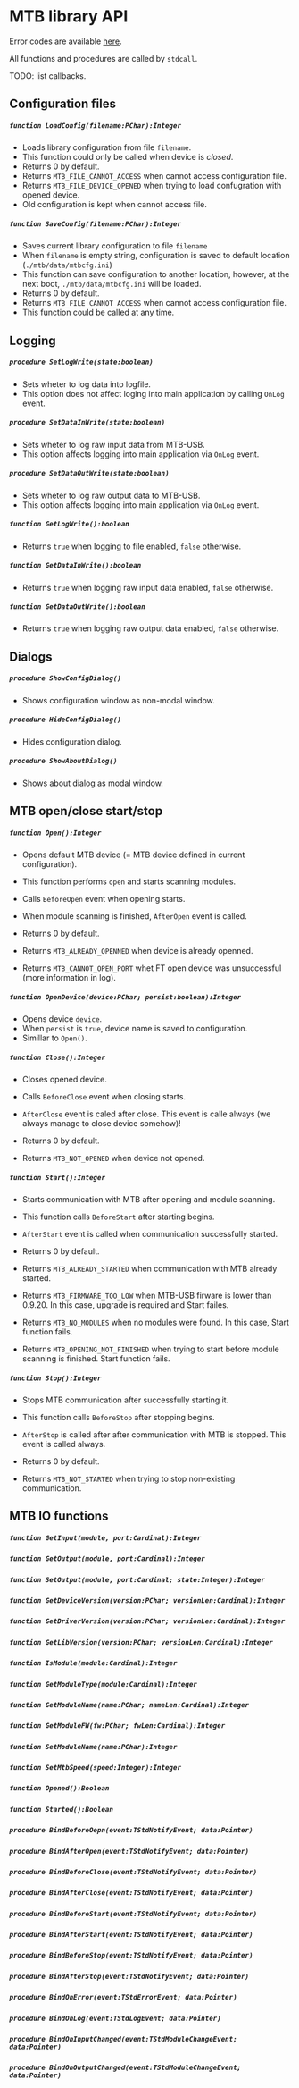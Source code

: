 # MTB library API

Error codes are available [here](error-codes).

All functions and procedures are called by `stdcall`.

TODO: list callbacks.

## Configuration files

##### `function LoadConfig(filename:PChar):Integer`

 * Loads library configuration from file `filename`.
 * This function could only be called when device is *closed*.
 * Returns 0 by default.
 * Returns `MTB_FILE_CANNOT_ACCESS` when cannot access configuration file.
 * Returns `MTB_FILE_DEVICE_OPENED` when trying to load confugration with opened
   device.
 * Old configuration is kept when cannot access file.


##### `function SaveConfig(filename:PChar):Integer`

 * Saves current library configuration to file `filename`
 * When `filename` is empty string, configuration is saved to default
   location (`./mtb/data/mtbcfg.ini`)
 * This function can save configuration to another location, however, at the
   next boot, `./mtb/data/mtbcfg.ini` will be loaded.
 * Returns 0 by default.
 * Returns `MTB_FILE_CANNOT_ACCESS` when cannot access configuration file.
 * This function could be called at any time.


## Logging

##### `procedure SetLogWrite(state:boolean)`

 * Sets wheter to log data into logfile.
 * This option does not affect loging into main application by calling
   `OnLog` event.

##### `procedure SetDataInWrite(state:boolean)`

 * Sets wheter to log raw input data from MTB-USB.
 * This option affects logging into main application via `OnLog` event.


##### `procedure SetDataOutWrite(state:boolean)`

 * Sets wheter to log raw output data to MTB-USB.
 * This option affects logging into main application via `OnLog` event.


##### `function GetLogWrite():boolean`

 * Returns `true` when logging to file enabled, `false` otherwise.


##### `function GetDataInWrite():boolean`

 * Returns `true` when logging raw input data enabled, `false` otherwise.


##### `function GetDataOutWrite():boolean`

 * Returns `true` when logging raw output data enabled, `false` otherwise.


## Dialogs

##### `procedure ShowConfigDialog()`

 * Shows configuration window as non-modal window.


##### `procedure HideConfigDialog()`

 * Hides configuration dialog.


##### `procedure ShowAboutDialog()`

 * Shows about dialog as modal window.


## MTB open/close start/stop

##### `function Open():Integer`

 * Opens default MTB device (= MTB device defined in current configuration).
 * This function performs `open` and starts scanning modules.
 * Calls `BeforeOpen` event when opening starts.
 * When module scanning is finished, `AfterOpen` event is called.

 * Returns 0 by default.
 * Returns `MTB_ALREADY_OPENNED` when device is already openned.
 * Returns `MTB_CANNOT_OPEN_PORT` whet FT open device was unsuccessful
   (more information in log).


##### `function OpenDevice(device:PChar; persist:boolean):Integer`

 * Opens device `device`.
 * When `persist` is `true`, device name is saved to configuration.
 * Simillar to `Open()`.


##### `function Close():Integer`

 * Closes opened device.
 * Calls `BeforeClose` event when closing starts.
 * `AfterClose` event is caled after close. This event is calle always (we
   always manage to close device somehow)!

 * Returns 0 by default.
 * Returns `MTB_NOT_OPENED` when device not opened.


##### `function Start():Integer`

 * Starts communication with MTB after opening and module scanning.
 * This function calls `BeforeStart` after starting begins.
 * `AfterStart` event is called when communication successfully started.

 * Returns 0 by default.
 * Returns `MTB_ALREADY_STARTED` when communication with MTB already started.
 * Returns `MTB_FIRMWARE_TOO_LOW` when MTB-USB firware is lower than 0.9.20.
   In this case, upgrade is required and Start failes.
 * Returns `MTB_NO_MODULES` when no modules were found. In this case,
   Start function fails.
 * Returns `MTB_OPENING_NOT_FINISHED` when trying to start before module
   scanning is finished. Start function fails.


##### `function Stop():Integer`

 * Stops MTB communication after successfully starting it.
 * This function calls `BeforeStop` after stopping begins.
 * `AfterStop` is called after after communication with MTB is stopped.
   This event is called always.

 * Returns 0 by default.
 * Returns `MTB_NOT_STARTED` when trying to stop non-existing communication.


## MTB IO functions

##### `function GetInput(module, port:Cardinal):Integer`
##### `function GetOutput(module, port:Cardinal):Integer`
##### `function SetOutput(module, port:Cardinal; state:Integer):Integer`

##### `function GetDeviceVersion(version:PChar; versionLen:Cardinal):Integer`
##### `function GetDriverVersion(version:PChar; versionLen:Cardinal):Integer`
##### `function GetLibVersion(version:PChar; versionLen:Cardinal):Integer`

##### `function IsModule(module:Cardinal):Integer`
##### `function GetModuleType(module:Cardinal):Integer`
##### `function GetModuleName(name:PChar; nameLen:Cardinal):Integer`
##### `function GetModuleFW(fw:PChar; fwLen:Cardinal):Integer`
##### `function SetModuleName(name:PChar):Integer`

##### `function SetMtbSpeed(speed:Integer):Integer`
##### `function Opened():Boolean`
##### `function Started():Boolean`

##### `procedure BindBeforeOepn(event:TStdNotifyEvent; data:Pointer)`
##### `procedure BindAfterOpen(event:TStdNotifyEvent; data:Pointer)`
##### `procedure BindBeforeClose(event:TStdNotifyEvent; data:Pointer)`
##### `procedure BindAfterClose(event:TStdNotifyEvent; data:Pointer)`

##### `procedure BindBeforeStart(event:TStdNotifyEvent; data:Pointer)`
##### `procedure BindAfterStart(event:TStdNotifyEvent; data:Pointer)`
##### `procedure BindBeforeStop(event:TStdNotifyEvent; data:Pointer)`
##### `procedure BindAfterStop(event:TStdNotifyEvent; data:Pointer)`

##### `procedure BindOnError(event:TStdErrorEvent; data:Pointer)`
##### `procedure BindOnLog(event:TStdLogEvent; data:Pointer)`

##### `procedure BindOnInputChanged(event:TStdModuleChangeEvent; data:Pointer)`
##### `procedure BindOnOutputChanged(event:TStdModuleChangeEvent; data:Pointer)`
